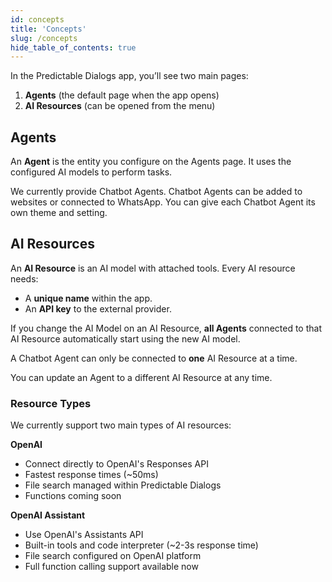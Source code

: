 ```yaml
---
id: concepts
title: 'Concepts'
slug: /concepts
hide_table_of_contents: true
---
```


In the Predictable Dialogs app, you’ll see two main pages:

1. **Agents** (the default page when the app opens)  
2. **AI Resources** (can be opened from the menu)

## Agents

An **Agent** is the entity you configure on the Agents page. It uses the configured AI models to perform tasks. 

We currently provide Chatbot Agents. Chatbot Agents can be added to websites or connected to WhatsApp. You can give each Chatbot Agent its own theme and setting.

## AI Resources

An **AI Resource** is an AI model with attached tools. Every AI resource needs:

- A **unique name** within the app.
- An **API key** to the external provider.

If you change the AI Model on an AI Resource, **all Agents** connected to that AI Resource automatically start using the new AI model. 

A Chatbot Agent can only be connected to **one** AI Resource at a time. 

You can update an Agent to a different AI Resource at any time.

### Resource Types

We currently support two main types of AI resources:

**OpenAI**
- Connect directly to OpenAI's Responses API
- Fastest response times (~50ms)
- File search managed within Predictable Dialogs
- Functions coming soon

**OpenAI Assistant**  
- Use OpenAI's Assistants API
- Built-in tools and code interpreter (~2-3s response time)
- File search configured on OpenAI platform
- Full function calling support available now 
